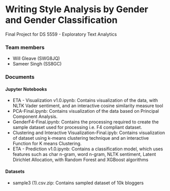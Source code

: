 # Writing Style Analysis by Gender and Gender Classification
Final Project for DS 5559 - Exploratory Text Analytics

### Team members
  - Will Gleave  (SWG8JQ)
  - Sameer Singh  (SS8GC)

### Documents
#### Jupyter Notebooks
  - ETA - Visualization v1.0.ipynb: Contains visualization of the data, with NLTK Vader sentiment, and an interactive cosine similarity measure tool
  - PCA-Final.ipynb: Contains visualization of the data based on Principal Component Analysis.  
  - GenderF4-Final.ipynb: Contains the processing required to create the sample dataset used for processing i.e. F4 compliant dataset. 
  - Clustering and Interactive Visualization-Final.ipyb: Contains visualization of dataset using k-means clustering technique and an interactive Function for K means Clustering.
  - ETA - Prediction v1.0.ipynb: Contains a classification model, which uses features such as char n-gram, word n-gram, NLTK sentiment, Latent Dirichlet Allocation, with Random Forest and XGBoost algorithms 

#### Datasets
  - sample3 (1).csv.zip: Contains sampled dataset of 10k bloggers
